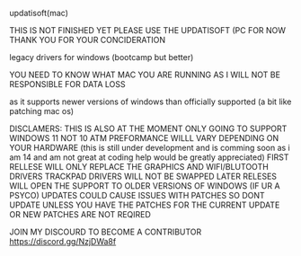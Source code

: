 updatisoft(mac)

THIS IS NOT FINISHED YET PLEASE USE THE UPDATISOFT (PC FOR NOW THANK YOU FOR YOUR CONCIDERATION


legacy drivers for windows (bootcamp but better) 

YOU NEED TO KNOW WHAT MAC YOU ARE RUNNING AS I WILL NOT BE RESPONSIBLE FOR DATA LOSS


as it supports newer versions of windows than officially supported (a bit like patching mac os)

DISCLAMERS:
THIS IS ALSO AT THE MOMENT ONLY GOING TO SUPPORT WINDOWS 11 NOT 10 ATM
PREFORMANCE WILLL VARY DEPENDING ON YOUR HARDWARE 
(this is still under development and is comming soon as i am 14 and am not great at coding help would be greatly appreciated)
FIRST RELLESE WILL ONLY REPLACE THE GRAPHICS AND WIFI/BLUTOOTH DRIVERS  TRACKPAD DRIVERS WILL NOT BE SWAPPED
LATER RELESES WILL OPEN THE SUPPORT TO OLDER VERSIONS OF WINDOWS (IF UR A PSYCO)
UPDATES COULD CAUSE ISSUES WITH PATCHES SO DONT UPDATE UNLESS YOU HAVE THE PATCHES FOR THE CURRENT UPDATE OR NEW PATCHES ARE NOT REQIRED
 
 
 
 
 JOIN MY DISCOURD TO BECOME A CONTRIBUTOR
 https://discord.gg/NzjDWa8f
